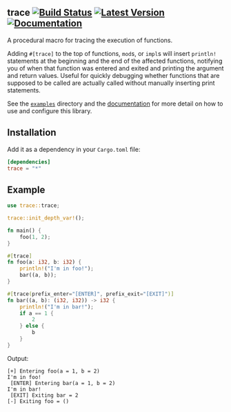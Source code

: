 trace
[![Build Status](https://img.shields.io/travis/gsingh93/trace/master)](https://travis-ci.org/gsingh93/trace)
[![Latest Version](https://img.shields.io/crates/v/trace.svg)](https://crates.io/crates/trace)
[![Documentation](https://docs.rs/trace/badge.svg)](https://docs.rs/trace)
-----

A procedural macro for tracing the execution of functions.

Adding `#[trace]` to the top of functions, `mod`s, or `impl`s will insert `println!` statements at the beginning and the end of the affected functions, notifying you of when that function was entered and exited and printing the argument and return values. Useful for quickly debugging whether functions that are supposed to be called are actually called without manually inserting print statements.

See the [`examples`](examples/) directory and the [documentation](https://docs.rs/trace) for more detail on how to use and configure this library.

## Installation

Add it as a dependency in your `Cargo.toml` file:
```toml
[dependencies]
trace = "*"
```

## Example

```rust
use trace::trace;

trace::init_depth_var!();

fn main() {
    foo(1, 2);
}

#[trace]
fn foo(a: i32, b: i32) {
    println!("I'm in foo!");
    bar((a, b));
}

#[trace(prefix_enter="[ENTER]", prefix_exit="[EXIT]")]
fn bar((a, b): (i32, i32)) -> i32 {
    println!("I'm in bar!");
    if a == 1 {
        2
    } else {
        b
    }
}
```

Output:
```
[+] Entering foo(a = 1, b = 2)
I'm in foo!
 [ENTER] Entering bar(a = 1, b = 2)
I'm in bar!
 [EXIT] Exiting bar = 2
[-] Exiting foo = ()
```
